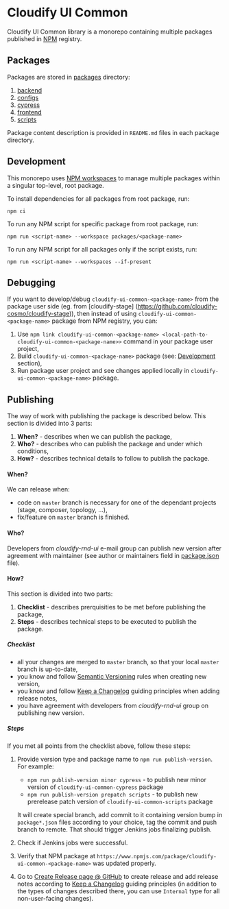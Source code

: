 # Cloudify UI Common

Cloudify UI Common library is a monorepo containing multiple packages published in [NPM](https://www.npmjs.com)
registry. 

## Packages

Packages are stored in [packages](./packages) directory:
1. [backend](./packages/backend)
1. [configs](./packages/configs)
1. [cypress](./packages/cypress)
1. [frontend](./packages/frontend)
1. [scripts](./packages/scripts)

Package content description is provided in `README.md` files in each package directory.

## Development

This monorepo uses [NPM workspaces](https://docs.npmjs.com/cli/v8/using-npm/workspaces) to manage multiple packages 
within a singular top-level, root package.

To install dependencies for all packages from root package, run:
```
npm ci
```

To run any NPM script for specific package from root package, run: 
```
npm run <script-name> --workspace packages/<package-name>
```

To run any NPM script for all packages only if the script exists, run:
```
npm run <script-name> --workspaces --if-present
```

## Debugging

If you want to develop/debug `cloudify-ui-common-<package-name>` from the package user side (eg. from [cloudify-stage]
(https://github.com/cloudify-cosmo/cloudify-stage)), then instead of using `cloudify-ui-common-<package-name>` package from NPM 
registry, you can:
1. Use `npm link cloudify-ui-common-<package-name> <local-path-to-cloudify-ui-common-<package-name>>` command in your package user project,
1. Build `cloudify-ui-common-<package-name>` package (see: [Development](#development) section),
1. Run package user project and see changes applied locally in `cloudify-ui-common-<package-name>` package.

## Publishing

The way of work with publishing the package is described below. This section is divided into 3 parts:
1. **When?** - describes when we can publish the package,
1. **Who?** - describes who can publish the package and under which conditions,
1. **How?** - describes technical details to follow to publish the package.

#### When?

We can release when:
- code on `master` branch is necessary for one of the dependant projects (stage, composer, topology, ...),
- fix/feature on `master` branch is finished.

#### Who?

Developers from _cloudify-rnd-ui_ e-mail group can publish new version after agreement with maintainer
(see author or maintainers field in [package.json](./package.json) file).

#### How?

This section is divided into two parts:
1. **Checklist** - describes prerquisities to be met before publishing the package,
1. **Steps** - describes technical steps to be executed to publish the package.

##### Checklist

* all your changes are merged to `master` branch, so that your local `master` branch is up-to-date,
* you know and follow [Semantic Versioning](https://semver.org/#summary) rules when creating new version,
* you know and follow [Keep a Changelog](https://keepachangelog.com/en/1.1.0/#how) guiding principles when adding release notes,
* you have agreement with developers from _cloudify-rnd-ui_ group on publishing new version.

##### Steps

If you met all points from the checklist above, follow these steps:

1. Provide version type and package name to `npm run publish-version`. For example:

    * `npm run publish-version minor cypress` - to publish new minor version of `cloudify-ui-common-cypress` package
    * `npm run publish-version prepatch scripts` - to publish new prerelease patch version of `cloudify-ui-common-scripts` 
      package
  
   It will create special branch, add commit to it containing version bump in `package*.json` files according to your 
   choice, tag the commit and push branch to remote. That should trigger Jenkins jobs finalizing publish.

1. Check if Jenkins jobs were successful.

1. Verify that NPM package at `https://www.npmjs.com/package/cloudify-ui-common-<package-name>` was updated properly.

1. Go to [Create Release page @ GitHub](https://github.com/cloudify-cosmo/cloudify-ui-common/releases/new) to create
   release and add release notes according to [Keep a Changelog](https://keepachangelog.com/en/1.1.0/#how) guiding
   principles (in addition to the types of changes described there, you can use `Internal` type for all non-user-facing
   changes).
